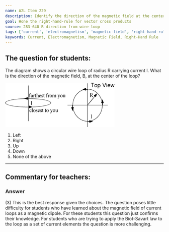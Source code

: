 ```yaml
---
name: A2L Item 229
description: Identify the direction of the magnetic field at the center of a current loop.
goal: Hone the right-hand-rule for vector cross products
source: 283-640 B direction from wire loop
tags: ['current', 'electromagnetism', 'magnetic-field', 'right-hand-rule']
keywords: Current, Electromagnetism, Magnetic Field, Right-Hand Rule
---
```


## The question for students:

The diagram shows a circular wire loop of radius R carrying current I. 
What is the direction of the magnetic field, B, at the center of the
loop?

![Item229_fig1.gif](../images/Item229_fig1.gif)

1. Left
2. Right
3. Up
4. Down
5. None of the above



<hr/>

## Commentary for teachers:

### Answer

(3) This is the best response given the choices. The question poses
little difficulty for students who have learned about the magnetic field
of current loops as a magnetic dipole. For these students this question
just confirms their knowledge. For students who are trying to apply the
Biot-Savart law to the loop as a set of current elements the question is
more challenging. 
